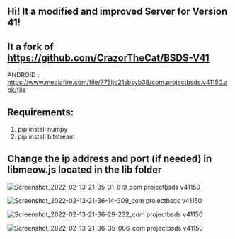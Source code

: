 ## Hi! It a modified and improved Server for Version 41!

## It a fork of https://github.com/CrazorTheCat/BSDS-V41

ANDROID : https://www.mediafire.com/file/775ijd21sbsyb38/com.projectbsds.v41150.apk/file

## Requirements: ##
1. pip install numpy
2. pip install bitstream

## Change the ip address and port (if needed) in libmeow.js located in the lib folder ##




![Screenshot_2022-02-13-21-35-31-819_com projectbsds v41150](https://user-images.githubusercontent.com/69260523/153769535-ebf33a6e-de6b-4143-8ae9-3918b30a5c97.jpg)


![Screenshot_2022-02-13-21-36-14-309_com projectbsds v41150](https://user-images.githubusercontent.com/69260523/153769781-ce6ecd88-8eb3-4999-b80e-6f194eba9c55.jpg)



![Screenshot_2022-02-13-21-36-29-232_com projectbsds v41150](https://user-images.githubusercontent.com/69260523/153769564-a2d5cfaa-daba-452c-808f-a51136e07c21.jpg)

![Screenshot_2022-02-13-21-36-35-006_com projectbsds v41150](https://user-images.githubusercontent.com/69260523/153769585-41282594-ac4e-48fd-a059-056e9f3ea451.jpg)



